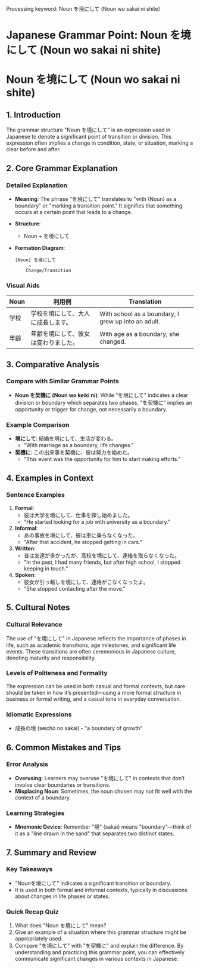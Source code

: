 Processing keyword: Noun を境にして (Noun wo sakai ni shite)
# Japanese Grammar Point: Noun を境にして (Noun wo sakai ni shite)
# Noun を境にして (Noun wo sakai ni shite)
## 1. Introduction
The grammar structure "Noun を境にして" is an expression used in Japanese to denote a significant point of transition or division. This expression often implies a change in condition, state, or situation, marking a clear before and after.
## 2. Core Grammar Explanation
### Detailed Explanation
- **Meaning**: The phrase "を境にして" translates to "with (Noun) as a boundary" or "marking a transition point." It signifies that something occurs at a certain point that leads to a change.
- **Structure**: 
  - Noun + を境にして
- **Formation Diagram**:
  
  ```
  [Noun] を境にして
       ↘
      Change/Transition
  ```
### Visual Aids
| Noun          | 利用例                   | Translation                  |
|---------------|-------------------------|------------------------------|
| 学校          | 学校を境にして、大人に成長します。 | With school as a boundary, I grew up into an adult. |
| 年齢          | 年齢を境にして、彼女は変わりました。 | With age as a boundary, she changed. |
## 3. Comparative Analysis
### Compare with Similar Grammar Points
- **Noun を契機に (Noun wo keiki ni)**: While "を境にして" indicates a clear division or boundary which separates two phases, "を契機に" implies an opportunity or trigger for change, not necessarily a boundary.
  
### Example Comparison
- **境にして**: 結婚を境にして、生活が変わる。
  - "With marriage as a boundary, life changes."
- **契機に**: この出来事を契機に、彼は努力を始めた。
  - "This event was the opportunity for him to start making efforts."
## 4. Examples in Context
### Sentence Examples
1. **Formal**: 
   - 彼は大学を境にして、仕事を探し始めました。
   - "He started looking for a job with university as a boundary."
2. **Informal**: 
   - あの事故を境にして、彼は車に乗らなくなった。
   - "After that accident, he stopped getting in cars."
3. **Written**: 
   - 昔は友達が多かったが、高校を境にして、連絡を取らなくなった。
   - "In the past, I had many friends, but after high school, I stopped keeping in touch."
4. **Spoken**: 
   - 彼女が引っ越しを境にして、連絡がこなくなったよ。
   - "She stopped contacting after the move."
## 5. Cultural Notes
### Cultural Relevance
The use of "を境にして" in Japanese reflects the importance of phases in life, such as academic transitions, age milestones, and significant life events. These transitions are often ceremonious in Japanese culture, denoting maturity and responsibility.
### Levels of Politeness and Formality
The expression can be used in both casual and formal contexts, but care should be taken in how it’s presented—using a more formal structure in business or formal writing, and a casual tone in everyday conversation.
### Idiomatic Expressions 
- 成長の境 (seichō no sakai) - "a boundary of growth"
  
## 6. Common Mistakes and Tips
### Error Analysis
- **Overusing**: Learners may overuse "を境にして" in contexts that don’t involve clear boundaries or transitions. 
- **Misplacing Noun**: Sometimes, the noun chosen may not fit well with the context of a boundary. 
### Learning Strategies
- **Mnemonic Device**: Remember "境" (sakai) means "boundary"—think of it as a "line drawn in the sand" that separates two distinct states.
## 7. Summary and Review
### Key Takeaways
- "Nounを境にして" indicates a significant transition or boundary.
- It is used in both formal and informal contexts, typically in discussions about changes in life phases or states.
### Quick Recap Quiz
1. What does "Noun を境にして" mean?
2. Give an example of a situation where this grammar structure might be appropriately used.
3. Compare "を境にして" with "を契機に" and explain the difference.
By understanding and practicing this grammar point, you can effectively communicate significant changes in various contexts in Japanese.

